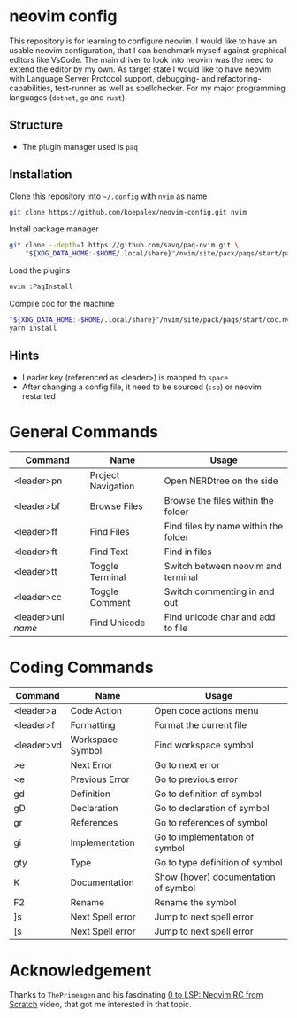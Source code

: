 # neovim config

This repository is for learning to configure neovim. I would like to have an usable neovim configuration, that I can benchmark myself against graphical editors like VsCode. The main driver to look into neovim was the need to extend the editor by my own. As target state I would like to have neovim with Language Server Protocol support, debugging- and refactoring-capabilities, test-runner as well as spellchecker. For my major programming languages (`dotnet`, `go` and `rust`).

## Structure

* The plugin manager used is `paq`

## Installation
Clone this repository into `~/.config` with `nvim` as name
```zsh
git clone https://github.com/koepalex/neovim-config.git nvim
```

Install package manager
```zsh
git clone --depth=1 https://github.com/savq/paq-nvim.git \
    "${XDG_DATA_HOME:-$HOME/.local/share}"/nvim/site/pack/paqs/start/paq-nvim
```

Load the plugins
```zsh
nvim :PaqInstall
```

Compile coc for the machine
```zsh
"${XDG_DATA_HOME:-$HOME/.local/share}"/nvim/site/pack/paqs/start/coc.nvim
yarn install
```

## Hints
* Leader key (referenced as \<leader>) is mapped to `space`
* After changing a config file, it need to be sourced (`:so`) or neovim restarted

# General Commands

| Command             | Name               | Usage                                |
| ------------------- | ------------------ | ------------------------------------ |
| \<leader>pn         | Project Navigation | Open NERDtree on the side            |
| \<leader>bf         | Browse Files       | Browse the files within the folder   |
| \<leader>ff         | Find Files         | Find files by name within the folder |
| \<leader>ft         | Find Text          | Find in files                        |
| \<leader>tt         | Toggle Terminal    | Switch between neovim and terminal   |
| \<leader>cc         | Toggle Comment     | Switch commenting in and out         |
| \<leader>uni _name_ | Find Unicode       | Find unicode char and add to file    |

# Coding Commands
| Command     | Name             | Usage                                |
| ----------- | ---------------- | ------------------------------------ |
| \<leader>a  | Code Action      | Open code actions menu               |
| \<leader>f  | Formatting       | Format the current file              |
| \<leader>vd | Workspace Symbol | Find workspace symbol                |
| >e          | Next Error       | Go to next error                     |
| \<e         | Previous Error   | Go to previous error                 |
| gd          | Definition       | Go to definition of symbol           |
| gD          | Declaration      | Go to declaration of symbol          |
| gr          | References       | Go to references of symbol           |
| gi          | Implementation   | Go to implementation of symbol       |
| gty         | Type             | Go to type definition of symbol      |
| K           | Documentation    | Show (hover) documentation of symbol |
| F2          | Rename           | Rename the symbol                    |
| ]s          | Next Spell error | Jump to next spell error             |
| [s          | Next Spell error | Jump to next spell error             |


# Acknowledgement

Thanks to `ThePrimeagen` and his fascinating [0 to LSP: Neovim RC from Scratch](https://www.youtube.com/watch?v=w7i4amO_zaE&t=9s&pp=ygUadGhlcHJpbWVhZ2VuIG5lb3ZpbSBjb25maWc%3D) video, that got me interested in that topic.
